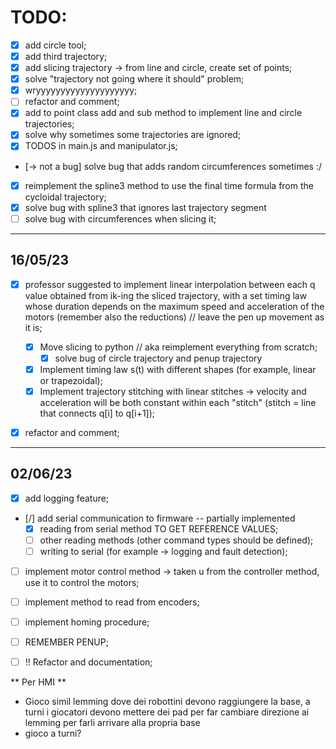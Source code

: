 # TODO:

* [x] add circle tool;
* [x] add third trajectory;
* [x] add slicing trajectory -> from line and circle, create set of points;
* [x] solve "trajectory not going where it should" problem;
* [x] wryyyyyyyyyyyyyyyyyyyy;
* [ ] refactor and comment;
* [x] add to point class add and sub method to implement line and circle trajectories;
* [x] solve why sometimes some trajectories are ignored;
* [x] TODOS in main.js and manipulator.js;
* [-> not a bug] solve bug that adds random circumferences sometimes :/


* [x] reimplement the spline3 method to use the final time formula from the cycloidal trajectory;
* [x] solve bug with spline3 that ignores last trajectory segment
* [ ] solve bug with circumferences when slicing it;

------------------------------------------------------------------
## 16/05/23
* [x] professor suggested to implement linear interpolation between each q value obtained from ik-ing the sliced trajectory, with a set timing law whose duration depends on the maximum speed and acceleration of the motors (remember also the reductions) // leave the pen up movement as it is;
  * [x] Move slicing to python // aka reimplement everything from scratch;
    * [x] solve bug of circle trajectory and penup trajectory
  * [x] Implement timing law s(t) with different shapes (for example, linear or trapezoidal);
  * [x] Implement trajectory stitching with linear stitches -> velocity and acceleration will be both constant within each "stitch" (stitch = line that connects q[i] to q[i+1]);
* [x] refactor and comment;


----------------------------------------------------------------------------

## 02/06/23
* [x] add logging feature;
* [/] add serial communication to firmware -- partially implemented
  * [x] reading from serial method TO GET REFERENCE VALUES;
  * [ ] other reading methods (other command types should be defined);
  * [ ] writing to serial (for example -> logging and fault detection);
* [ ] implement motor control method -> taken u from the controller method, use it to control the motors;
* [ ] implement method to read from encoders;
* [ ] implement homing procedure;
* [ ] REMEMBER PENUP;
* [ ] !! Refactor and documentation;



** Per HMI **
* Gioco simil lemming dove dei robottini devono raggiungere la base, a turni i giocatori devono mettere dei pad per far cambiare direzione ai lemming per farli arrivare alla propria base
* gioco a turni?